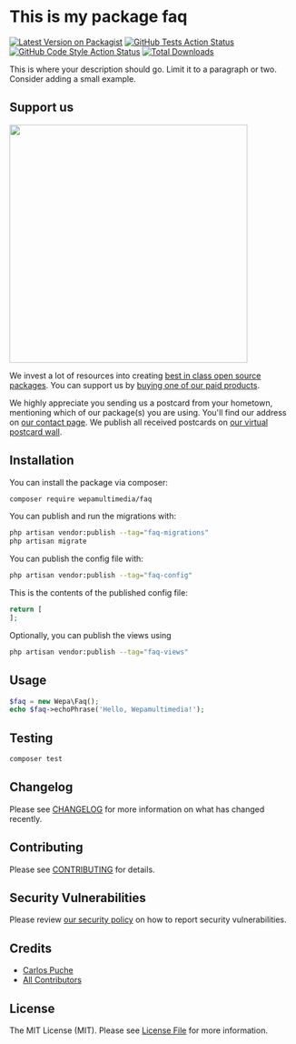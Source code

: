 # This is my package faq

[![Latest Version on Packagist](https://img.shields.io/packagist/v/wepamultimedia/faq.svg?style=flat-square)](https://packagist.org/packages/wepamultimedia/faq)
[![GitHub Tests Action Status](https://img.shields.io/github/actions/workflow/status/wepamultimedia/faq/run-tests.yml?branch=main&label=tests&style=flat-square)](https://github.com/wepamultimedia/faq/actions?query=workflow%3Arun-tests+branch%3Amain)
[![GitHub Code Style Action Status](https://img.shields.io/github/actions/workflow/status/wepamultimedia/faq/fix-php-code-style-issues.yml?branch=main&label=code%20style&style=flat-square)](https://github.com/wepamultimedia/faq/actions?query=workflow%3A"Fix+PHP+code+style+issues"+branch%3Amain)
[![Total Downloads](https://img.shields.io/packagist/dt/wepamultimedia/faq.svg?style=flat-square)](https://packagist.org/packages/wepamultimedia/faq)

This is where your description should go. Limit it to a paragraph or two. Consider adding a small example.

## Support us

[<img src="https://github-ads.s3.eu-central-1.amazonaws.com/faq.jpg?t=1" width="419px" />](https://spatie.be/github-ad-click/faq)

We invest a lot of resources into creating [best in class open source packages](https://spatie.be/open-source). You can support us by [buying one of our paid products](https://spatie.be/open-source/support-us).

We highly appreciate you sending us a postcard from your hometown, mentioning which of our package(s) you are using. You'll find our address on [our contact page](https://spatie.be/about-us). We publish all received postcards on [our virtual postcard wall](https://spatie.be/open-source/postcards).

## Installation

You can install the package via composer:

```bash
composer require wepamultimedia/faq
```

You can publish and run the migrations with:

```bash
php artisan vendor:publish --tag="faq-migrations"
php artisan migrate
```

You can publish the config file with:

```bash
php artisan vendor:publish --tag="faq-config"
```

This is the contents of the published config file:

```php
return [
];
```

Optionally, you can publish the views using

```bash
php artisan vendor:publish --tag="faq-views"
```

## Usage

```php
$faq = new Wepa\Faq();
echo $faq->echoPhrase('Hello, Wepamultimedia!');
```

## Testing

```bash
composer test
```

## Changelog

Please see [CHANGELOG](CHANGELOG.md) for more information on what has changed recently.

## Contributing

Please see [CONTRIBUTING](CONTRIBUTING.md) for details.

## Security Vulnerabilities

Please review [our security policy](../../security/policy) on how to report security vulnerabilities.

## Credits

- [Carlos Puche](https://github.com/wepamultimedia)
- [All Contributors](../../contributors)

## License

The MIT License (MIT). Please see [License File](LICENSE.md) for more information.
